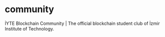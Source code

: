 # community
İYTE Blockchain Community | The official blockchain student club of İzmir Institute of Technology.

